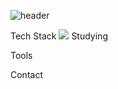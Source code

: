 ![header](https://capsule-render.vercel.app/api?type=waving&color=0:FDC99A,50:DAAAE1,100:8FD4DC&height=300&section=header&text=Seozzy's%20Github&fontSize=80&fontColor=FFFFFF)


Tech Stack
<img src="https://img.shields.io/badge/react-20232a.svg?style=for-the-badge&logo=react&logoColor=61DAFB" />
Studying

Tools

Contact
